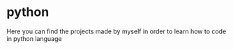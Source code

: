 # python
Here you can find the projects made by myself in order to learn how to code in python language
